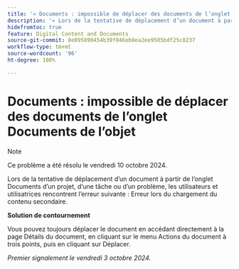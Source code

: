 ```yaml
---
title: '« Documents : impossible de déplacer des documents de l’onglet Documents de l’objet.»'
description: '« Lors de la tentative de déplacement d’un document à partir de l’onglet Documents d’un projet, d’une tâche ou d’un problème, les utilisateurs et utilisatrices rencontrent l’erreur suivante : Erreur lors du chargement du contenu secondaire. »'
hidefromtoc: true
feature: Digital Content and Documents
source-git-commit: 8e095890454b39f046eb8ea2ee9505bdf25c8237
workflow-type: tm+mt
source-wordcount: '96'
ht-degree: 100%

---
```


# Documents : impossible de déplacer des documents de l’onglet Documents de l’objet

>[!NOTE]
>
>Ce problème a été résolu le vendredi 10 octobre 2024.

Lors de la tentative de déplacement d’un document à partir de l’onglet Documents d’un projet, d’une tâche ou d’un problème, les utilisateurs et utilisatrices rencontrent l’erreur suivante : Erreur lors du chargement du contenu secondaire.

**Solution de contournement**

Vous pouvez toujours déplacer le document en accédant directement à la page Détails du document, en cliquant sur le menu Actions du document à trois points, puis en cliquant sur Déplacer.

_Premier signalement le vendredi 3 octobre 2024._
